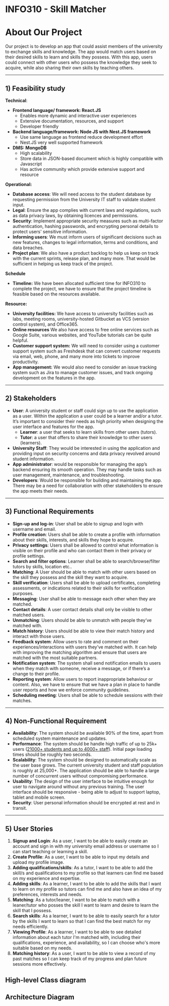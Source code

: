 # INFO310 - Skill Matcher


# About Our Project

Our project is to develop an app that could assist members of the university to exchange skills and knowledge. The app
would match users based on their desired skills to learn and skills they possess. With this app, users could connect
with other users who possess the knowledge they seek to acquire, while also sharing their own skills by teaching others.

---
## 1) Feasibility study
**Technical**: 
- **Frontend language/ framework: React.JS** 
  - Enables more dynamic and interactive user experiences
  - Extensive documentation, resources, and support
  - Developer friendly 
- **Backend language/framework:  Node JS with Nest.JS framework**
  - Use same language as frontend reduce development effort
  - Nest.JS very well supported framework
- **DMS: MongoDB**
  - High scalability 
  - Store data in JSON-based document which is highly compatible with Javascript
  - Has active community which provide extensive support and resource

**Operational:**
- **Database access**: We will need access to the student database by requesting permission from the University IT staff to validate student input. 
- **Legal**: Ensure the app complies with current laws and regulations, such as data privacy laws, by obtaining licences and permissions. 
- **Security**: Implement appropriate security measures such as multi-factor authentication, hashing passwords, and encrypting personal details to protect users' sensitive information. 
- **Informing users**: We must inform users of significant decisions such as new features, changes to legal information, terms and conditions, and data breaches.
- **Project plan**: We also have a product backlog to help us keep on track with the current sprints, release plan, and many more. That would be sufficient in helping us keep track of the project.


 **Schedule**
- **Timeline:** We have been allocated sufficient time for INFO310 to complete the project, we have to ensure that the project timeline is feasible based on the resources available.  

**Resource:**
- **University facilities:** We have access to university facilities such as labs, meeting rooms, university-hosted Gitbucket as VCS (version control system), and Office365. 
- **Online resources** We also have access to free online services such as Google Suite, various websites, and YouTube tutorials can be quite helpful. 
- **Customer support system:** We will need to consider using a customer support system such as Freshdesk that can convert customer requests via email, web, phone, and many more into tickets to improve productivity. 
- **App management:** We would also need to consider an issue tracking system such as Jira to manage customer issues, and track ongoing development on the features in the app.



---
## **2) Stakeholders**

- **User**: A university student or staff could sign up to use the application as a user. Within the application a user
  could be a learner and/or a tutor. It’s important to consider their needs as high priority when designing the user
  interface and features for the app.
    - **Learner**: a user that seeks to learn skills from other users (tutors).
    - **Tutor**: a user that offers to share their knowledge to other users (learners).
- **University Staff**: They would be interested in using the application and providing input on security concerns and
  data privacy revolved around student information.
- **App administrator**: would be responsible for managing the app’s backend ensuring its smooth operation. They may
  handle tasks such as user management, maintenance, and troubleshooting.
- **Developers**: Would be responsible for building and maintaining the app. There may be a need for collaboration with
  other stakeholders to ensure the app meets their needs.

---
## **3) Functional Requirements**

- **Sign-up and log-in**: User shall be able to signup and login with username and email.
- **Profile creation**: Users shall be able to create a profile with information about their skills, interests, and
  skills
  they hope to acquire.
- **Privacy settings**: Users shall be allowed to control what information is visible on their profile and who can
  contact
  them in their privacy or profile settings.
- **Search and filter options**: Learner shall be able to search/browse/filter tutors by skills, location etc..
- **Matching**: A User should be able to match with other users based on the skill they possess and the skill they want
  to
  acquire.
- **Skill verification**: Users shall be able to upload certificates, completing assessments, or indications related to
  their skills for verification purposes.
- **Messaging**: User shall be able to message each other when they are matched.
- **Contact details**: A user contact details shall only be visible to other matched users.
- **Unmatching**: Users should be able to unmatch with people they’ve matched with.
- **Match history**: Users should be able to view their match history and interact with those users.
- **Feedback system**: Allow users to rate and comment on their experiences/interactions with users they’ve
  matched with. It can help with improving the matching algorithm and ensure that users are matched with the most
  suitable partners.
- **Notification system**: The system shall send notification emails to users when they match with someone, receive a
  message, or if there’s a change to their profile.
- **Reporting system**: Allow users to report inappropriate behaviour or content. Also, we have to ensure that we have a
  plan in place to handle user reports and how we enforce community guidelines.
- **Scheduling meeting**:  Users shall be able to schedule sessions with their matches.

---
## **4) Non-Functional Requirement**

- **Availability**: The system should be available 90% of the time, apart from scheduled system maintenance and updates.
- **Performance**: The system should be handle high traffic of up to 25k+ 
  users ([21000+ students and up to 4000+ staff](https://www.otago.ac.nz/about/quickstats.html#6)). Initial page loading
  times should be roughly two seconds.
- **Scalability**: The system should be designed to automatically scale as the user base grows. The current university
  student and staff population is roughly at 25,000+. The application should be able to handle a large number of
  concurrent users without compromising performance.
- **Usability**: The design of the user interface to be intuitive enough for user to navigate around without any
  previous training. The user interface should be responsive - being able to adjust to support laptop, tablet and mobile
  screen.
- **Security**: User personal information should be encrypted at rest and in transit. 

---
## **5) User Stories**

1. **Signup and Login**: As a user, I want to be able to easily create an account and sign in with my university email address or username so I can start teaching or learning a skill.
2. **Create Profile**: As a user, I want to be able to input my details and upload my profile image.
3. **Adding qualifications/skills**: As a tutor, I want to be able to add the skill/s and qualifications to my profile so that learners can find me based on my experience and expertise.
4. **Adding skills**: As a learner, I want to be able to add the skills that I want to learn on my profile so tutors can find me and also have an idea of my preferences, interests and needs.
5. **Matching**: As a tutor/leaner, I want to be able to match with a leaner/tutor who posses the skill I want to learn and desire to learn the skill that I possess. 
6. **Search skills**: As a learner, I want to be able to easily search for a tutor by the skills I want to learn so that I can find the best match for my needs efficiently.
7. **Viewing Profile**: As a learner, I want to be able to see detailed information about each tutor I'm matched with, including their qualifications, experience, and availability, so I can choose who's more suitable based on my needs.
8. **Matching history**: As a user, I want to be able to view a record of my past matches so I can keep track of my progress and plan future sessions more effectively.

## High-level Class diagram

## Architecture Diagram
